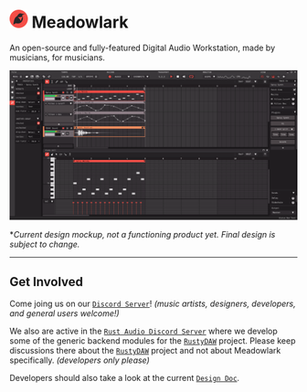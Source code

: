 # <img src="./images/meadowlark-logo-64.png" width="32px"/> Meadowlark

An open-source and fully-featured Digital Audio Workstation, made by musicians, for musicians.

<center>
  <img src="./images/daw-mockup-1.png" alt="DAW Mockup"/>
</center>

**Current design mockup, not a functioning product yet. Final design is subject to change.*

<hr/>

## Get Involved

Come joing us on our [`Discord Server`]! *(music artists, designers, developers, and general users welcome!)*

We also are active in the [`Rust Audio Discord Server`] where we develop some of the generic backend modules for the [`RustyDAW`] project. Please keep discussions there about the [`RustyDAW`] project and not about Meadowlark specifically. *(developers only please)*

Developers should also take a look at the current [`Design Doc`].

[`Design Doc`]: ./DesignDoc.md
[`Discord Server`]: https://discord.gg/2W3Xvc8wy4
[`Rust Audio Discord Server`]: https://discord.gg/Qs2Zwtf9Gf
[`RustyDAW`]: https://github.com/RustyDAW
